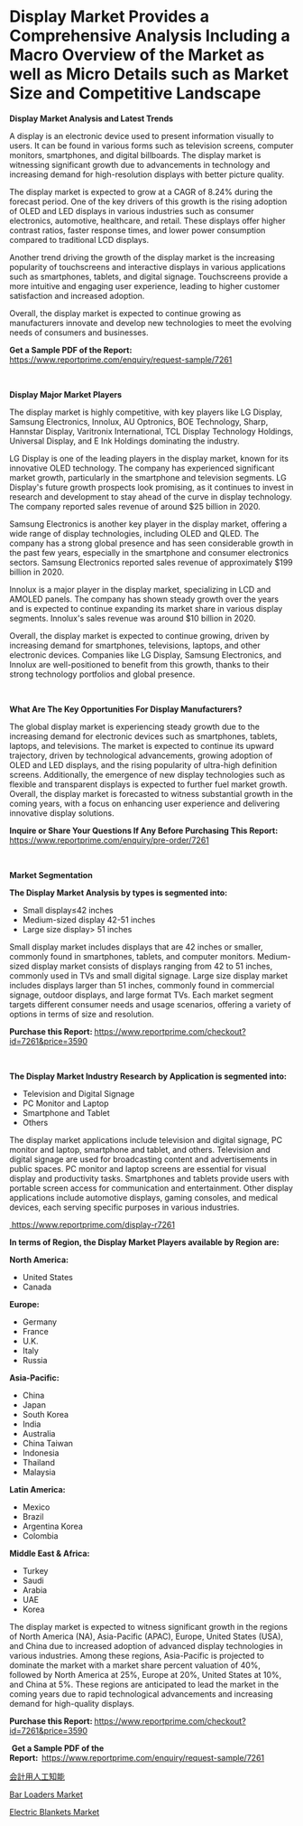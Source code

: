 <p><h1>Display Market Provides a Comprehensive Analysis Including a Macro Overview of the Market as well as Micro Details such as Market Size and Competitive Landscape</h1></p><p><strong>Display Market Analysis and Latest Trends</strong></p>
<p><p>A display is an electronic device used to present information visually to users. It can be found in various forms such as television screens, computer monitors, smartphones, and digital billboards. The display market is witnessing significant growth due to advancements in technology and increasing demand for high-resolution displays with better picture quality.</p><p>The display market is expected to grow at a CAGR of 8.24% during the forecast period. One of the key drivers of this growth is the rising adoption of OLED and LED displays in various industries such as consumer electronics, automotive, healthcare, and retail. These displays offer higher contrast ratios, faster response times, and lower power consumption compared to traditional LCD displays.</p><p>Another trend driving the growth of the display market is the increasing popularity of touchscreens and interactive displays in various applications such as smartphones, tablets, and digital signage. Touchscreens provide a more intuitive and engaging user experience, leading to higher customer satisfaction and increased adoption.</p><p>Overall, the display market is expected to continue growing as manufacturers innovate and develop new technologies to meet the evolving needs of consumers and businesses.</p></p>
<p><strong>Get a Sample PDF of the Report:&nbsp;</strong> <a href="https://www.reportprime.com/enquiry/request-sample/7261">https://www.reportprime.com/enquiry/request-sample/7261</a></p>
<p>&nbsp;</p>
<p><strong>Display Major Market Players</strong></p>
<p><p>The display market is highly competitive, with key players like LG Display, Samsung Electronics, Innolux, AU Optronics, BOE Technology, Sharp, Hannstar Display, Varitronix International, TCL Display Technology Holdings, Universal Display, and E Ink Holdings dominating the industry.</p><p>LG Display is one of the leading players in the display market, known for its innovative OLED technology. The company has experienced significant market growth, particularly in the smartphone and television segments. LG Display's future growth prospects look promising, as it continues to invest in research and development to stay ahead of the curve in display technology. The company reported sales revenue of around $25 billion in 2020.</p><p>Samsung Electronics is another key player in the display market, offering a wide range of display technologies, including OLED and QLED. The company has a strong global presence and has seen considerable growth in the past few years, especially in the smartphone and consumer electronics sectors. Samsung Electronics reported sales revenue of approximately $199 billion in 2020.</p><p>Innolux is a major player in the display market, specializing in LCD and AMOLED panels. The company has shown steady growth over the years and is expected to continue expanding its market share in various display segments. Innolux's sales revenue was around $10 billion in 2020.</p><p>Overall, the display market is expected to continue growing, driven by increasing demand for smartphones, televisions, laptops, and other electronic devices. Companies like LG Display, Samsung Electronics, and Innolux are well-positioned to benefit from this growth, thanks to their strong technology portfolios and global presence.</p></p>
<p>&nbsp;</p>
<p><strong>What Are The Key Opportunities For Display Manufacturers?</strong></p>
<p><p>The global display market is experiencing steady growth due to the increasing demand for electronic devices such as smartphones, tablets, laptops, and televisions. The market is expected to continue its upward trajectory, driven by technological advancements, growing adoption of OLED and LED displays, and the rising popularity of ultra-high definition screens. Additionally, the emergence of new display technologies such as flexible and transparent displays is expected to further fuel market growth. Overall, the display market is forecasted to witness substantial growth in the coming years, with a focus on enhancing user experience and delivering innovative display solutions.</p></p>
<p><strong>Inquire or Share Your Questions If Any Before Purchasing This Report:</strong> <a href="https://www.reportprime.com/enquiry/pre-order/7261">https://www.reportprime.com/enquiry/pre-order/7261</a></p>
<p>&nbsp;</p>
<p><strong>Market Segmentation</strong></p>
<p><strong>The Display Market Analysis by types is segmented into:</strong></p>
<p><ul><li>Small display≤42 inches</li><li>Medium-sized display 42-51 inches</li><li>Large size display> 51 inches</li></ul></p>
<p><p>Small display market includes displays that are 42 inches or smaller, commonly found in smartphones, tablets, and computer monitors. Medium-sized display market consists of displays ranging from 42 to 51 inches, commonly used in TVs and small digital signage. Large size display market includes displays larger than 51 inches, commonly found in commercial signage, outdoor displays, and large format TVs. Each market segment targets different consumer needs and usage scenarios, offering a variety of options in terms of size and resolution.</p></p>
<p><strong>Purchase this Report:&nbsp;</strong><a href="https://www.reportprime.com/checkout?id=7261&price=3590">https://www.reportprime.com/checkout?id=7261&price=3590</a></p>
<p>&nbsp;</p>
<p><strong>The Display Market Industry Research by Application is segmented into:</strong></p>
<p><ul><li>Television and Digital Signage</li><li>PC Monitor and Laptop</li><li>Smartphone and Tablet</li><li>Others</li></ul></p>
<p><p>The display market applications include television and digital signage, PC monitor and laptop, smartphone and tablet, and others. Television and digital signage are used for broadcasting content and advertisements in public spaces. PC monitor and laptop screens are essential for visual display and productivity tasks. Smartphones and tablets provide users with portable screen access for communication and entertainment. Other display applications include automotive displays, gaming consoles, and medical devices, each serving specific purposes in various industries.</p></p>
<p><a href="https://www.reportprime.com/display-r7261">&nbsp;https://www.reportprime.com/display-r7261</a></p>
<p><strong>In terms of Region, the Display Market Players available by Region are:</strong></p>
<p>
    <p> <strong> North America: </strong>
        <ul>
            <li>United States</li>
            <li>Canada</li>
        </ul>
        </p> 
    <p> <strong> Europe: </strong>
        <ul>
            <li>Germany</li>
            <li>France</li>
            <li>U.K.</li>
            <li>Italy</li>
            <li>Russia</li>
        </ul>
        </p> 
    <p> <strong> Asia-Pacific: </strong>
        <ul>
            <li>China</li>
            <li>Japan</li>
            <li>South Korea</li>
            <li>India</li>
            <li>Australia</li>
            <li>China Taiwan</li>
            <li>Indonesia</li>
            <li>Thailand</li>
            <li>Malaysia</li>
        </ul>
        </p> 
    <p> <strong> Latin America: </strong>
        <ul>
            <li>Mexico</li>
            <li>Brazil</li>
            <li>Argentina Korea</li>
            <li>Colombia</li>
        </ul>
        </p> 
    <p> <strong> Middle East & Africa: </strong>
        <ul>
            <li>Turkey</li>
            <li>Saudi</li>
            <li>Arabia</li>
            <li>UAE</li>
            <li>Korea</li>
        </ul>
    </p>
    </p>
<p><p>The display market is expected to witness significant growth in the regions of North America (NA), Asia-Pacific (APAC), Europe, United States (USA), and China due to increased adoption of advanced display technologies in various industries. Among these regions, Asia-Pacific is projected to dominate the market with a market share percent valuation of 40%, followed by North America at 25%, Europe at 20%, United States at 10%, and China at 5%. These regions are anticipated to lead the market in the coming years due to rapid technological advancements and increasing demand for high-quality displays.</p></p>
<p><strong>Purchase this Report: </strong><a href="https://www.reportprime.com/checkout?id=7261&price=3590">https://www.reportprime.com/checkout?id=7261&price=3590</a></p>
<p>&nbsp;<strong>Get a Sample PDF of the Report:&nbsp;&nbsp;</strong><a href="https://www.reportprime.com/enquiry/request-sample/7261">https://www.reportprime.com/enquiry/request-sample/7261</a></p>
<p><strong></strong></p>
<p><p><a href="https://github.com/oqxogxyvqe90775/Market-Research-Report-List-2/blob/main/538055376343.md">会計用人工知能</a></p><p><a href="https://github.com/RoccoManning/Market-Research-Report-List-5/blob/main/bar-loaders-market.md">Bar Loaders Market</a></p><p><a href="https://issuu.com/reportprime-2/docs/electric-blankets-market-size-2030.pptx">Electric Blankets Market</a></p></p>